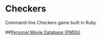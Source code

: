 Checkers
========

Command-line Checkers game built in Ruby

##[Personal Movie Database (PMDb)][pmdb-data]

[pmdb-data]: http://sleepy-everglades-4649.herokuapp.com